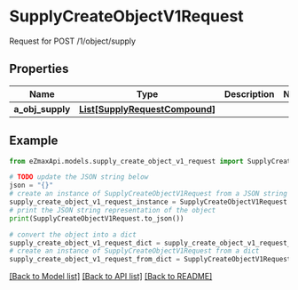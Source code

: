 # SupplyCreateObjectV1Request

Request for POST /1/object/supply

## Properties

Name | Type | Description | Notes
------------ | ------------- | ------------- | -------------
**a_obj_supply** | [**List[SupplyRequestCompound]**](SupplyRequestCompound.md) |  | 

## Example

```python
from eZmaxApi.models.supply_create_object_v1_request import SupplyCreateObjectV1Request

# TODO update the JSON string below
json = "{}"
# create an instance of SupplyCreateObjectV1Request from a JSON string
supply_create_object_v1_request_instance = SupplyCreateObjectV1Request.from_json(json)
# print the JSON string representation of the object
print(SupplyCreateObjectV1Request.to_json())

# convert the object into a dict
supply_create_object_v1_request_dict = supply_create_object_v1_request_instance.to_dict()
# create an instance of SupplyCreateObjectV1Request from a dict
supply_create_object_v1_request_from_dict = SupplyCreateObjectV1Request.from_dict(supply_create_object_v1_request_dict)
```
[[Back to Model list]](../README.md#documentation-for-models) [[Back to API list]](../README.md#documentation-for-api-endpoints) [[Back to README]](../README.md)


